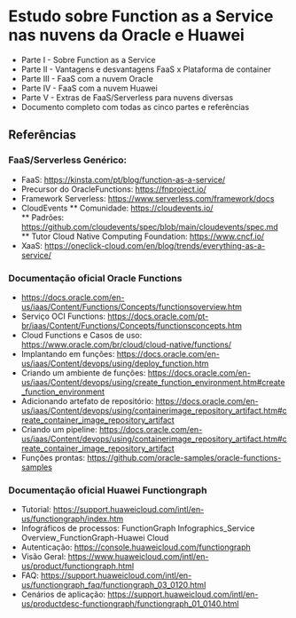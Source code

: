 # Estudo sobre Function as a Service nas nuvens da Oracle e Huawei
* Parte I - Sobre Function as a Service
* Parte II - Vantagens e desvantagens FaaS x Plataforma de container 
* Parte III - FaaS com a nuvem Oracle
* Parte IV - FaaS com a nuvem Huawei
* Parte V - Extras de FaaS/Serverless para nuvens diversas
* Documento completo com todas as cinco partes e referências


## Referências 

### FaaS/Serverless Genérico: 

* FaaS: https://kinsta.com/pt/blog/function-as-a-service/ 
* Precursor do OracleFunctions: https://fnproject.io/ 
* Framework Serverless: https://www.serverless.com/framework/docs
* CloudEvents
** Comunidade: https://cloudevents.io/  
** Padrões: https://github.com/cloudevents/spec/blob/main/cloudevents/spec.md 
** Tutor Cloud Native Computing Foundation: https://www.cncf.io/ 
* XaaS: https://oneclick-cloud.com/en/blog/trends/everything-as-a-service/ 

### Documentação oficial Oracle Functions  
* https://docs.oracle.com/en-us/iaas/Content/Functions/Concepts/functionsoverview.htm 
* Serviço OCI Functions: https://docs.oracle.com/pt-br/iaas/Content/Functions/Concepts/functionsconcepts.htm 
* Cloud Functions e Casos de uso: https://www.oracle.com/br/cloud/cloud-native/functions/ 
* Implantando em funções: https://docs.oracle.com/en-us/iaas/Content/devops/using/deploy_function.htm 
* Criando um ambiente de funções: https://docs.oracle.com/en-us/iaas/Content/devops/using/create_function_environment.htm#create_function_environment 
* Adicionando artefato de repositório: https://docs.oracle.com/en-us/iaas/Content/devops/using/containerimage_repository_artifact.htm#create_container_image_repository_artifact 
* Criando um pipeline: https://docs.oracle.com/en-us/iaas/Content/devops/using/containerimage_repository_artifact.htm#create_container_image_repository_artifact 
* Funções prontas: https://github.com/oracle-samples/oracle-functions-samples 

### Documentação oficial Huawei Functiongraph 
* Tutorial: https://support.huaweicloud.com/intl/en-us/functiongraph/index.htm 
* Infográficos de processos: FunctionGraph Infographics_Service Overview_FunctionGraph-Huawei Cloud 
* Autenticação: https://console.huaweicloud.com/functiongraph 
* Visão Geral: https://www.huaweicloud.com/intl/en-us/product/functiongraph.html 
* FAQ: https://support.huaweicloud.com/intl/en-us/functiongraph_faq/functiongraph_03_0120.html 
* Cenários de aplicação: https://support.huaweicloud.com/intl/en-us/productdesc-functiongraph/functiongraph_01_0140.html 
